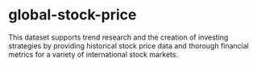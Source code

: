 # global-stock-price
This dataset supports trend research and the creation of investing strategies by providing historical stock price data and thorough financial metrics for a variety of international stock markets.
